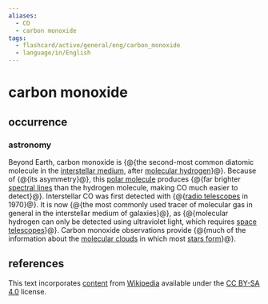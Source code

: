 ```yaml
---
aliases:
  - CO
  - carbon monoxide
tags:
  - flashcard/active/general/eng/carbon_monoxide
  - language/in/English
---
```


# carbon monoxide

## occurrence

### astronomy

Beyond Earth, carbon monoxide is {@{the second-most common diatomic molecule in the [interstellar medium](interstellar%20medium.md), after [molecular hydrogen](hydrogen.md)}@}. Because of {@{its asymmetry}@}, this [polar molecule](chemical%20polarity.md#polar%20molecules) produces {@{far brighter [spectral lines](spectral%20line.md) than the hydrogen molecule, making CO much easier to detect}@}. Interstellar CO was first detected with {@{[radio telescopes](radio%20telescope.md) in 1970}@}. It is now {@{the most commonly used tracer of molecular gas in general in the interstellar medium of galaxies}@}, as {@{molecular hydrogen can only be detected using ultraviolet light, which requires [space telescopes](space%20telescope.md)}@}. Carbon monoxide observations provide {@{much of the information about the [molecular clouds](molecular%20cloud.md) in which most [stars form](star%20formation.md)}@}. <!--SR:!2027-07-27,819,330!2029-07-25,1415,350!2028-08-14,1067,310!2027-02-15,565,230!2025-12-17,358,290!2027-01-06,639,290!2027-02-13,704,330-->

## references

This text incorporates [content](https://en.wikipedia.org/wiki/carbon_monoxide) from [Wikipedia](Wikipedia.md) available under the [CC BY-SA 4.0](https://creativecommons.org/licenses/by-sa/4.0/) license.
